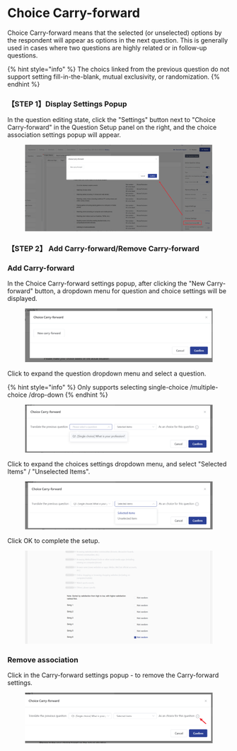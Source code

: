 # Choice Carry-forward

Choice Carry-forward  means that the selected (or unselected) options by the respondent will appear as options in the next question. This is generally used in cases where two questions are highly related or in follow-up questions.

{% hint style="info" %}
The choics linked from the previous question do not support setting fill-in-the-blank, mutual exclusivity, or randomization.
{% endhint %}

### 【STEP 1】Display Settings Popup

In the question editing state, click the "Settings" button next to "Choice Carry-forward" in the Question Setup panel on the right, and the choice association settings popup will appear.

<figure><img src="../../../../.gitbook/assets/image (1051).png" alt=""><figcaption></figcaption></figure>

### 【STEP 2】 Add Carry-forward/Remove Carry-forward

### Add Carry-forward

In the Choice Carry-forward settings popup, after clicking the "New Carry-forward" button, a dropdown menu for question and choice settings will be displayed.

<figure><img src="../../../../.gitbook/assets/image (1052).png" alt=""><figcaption></figcaption></figure>

Click to expand the question dropdown menu and select a question.

{% hint style="info" %}
Only supports selecting single-choice /multiple-choice /drop-down&#x20;
{% endhint %}

<figure><img src="../../../../.gitbook/assets/image (1054).png" alt=""><figcaption></figcaption></figure>

Click to expand the choices settings dropdown menu, and select "Selected Items" / "Unselected Items".

<figure><img src="../../../../.gitbook/assets/image (1055).png" alt=""><figcaption></figcaption></figure>



Click OK to complete the setup.

<figure><img src="../../../../.gitbook/assets/image (896).png" alt=""><figcaption></figcaption></figure>

### Remove association

Click in the Carry-forward settings popup - to remove the Carry-forward settings.

<figure><img src="../../../../.gitbook/assets/image (1056).png" alt=""><figcaption></figcaption></figure>

##

